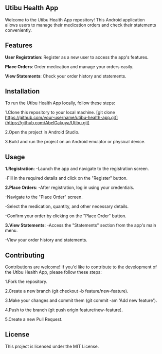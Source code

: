 ## **Utibu Health App**
Welcome to the Utibu Health App repository! This Android application allows users to manage their medication orders and check their statements conveniently.

## **Features**
**User Registration**: Register as a new user to access the app's features.

**Place Orders**: Order medication and manage your orders easily.

**View Statements**: Check your order history and statements.


## **Installation**
To run the Utibu Health App locally, follow these steps:

1.Clone this repository to your local machine.
    [git clone https://github.com/your-username/utibu-health-app.git](https://github.com/AbelGakuya/Utibu.git)
    
2.Open the project in Android Studio.

3.Build and run the project on an Android emulator or physical device.

## **Usage**
**1.Registration**:
-Launch the app and navigate to the registration screen.

-Fill in the required details and click on the "Register" button.

**2.Place Orders**:
-After registration, log in using your credentials.

-Navigate to the "Place Order" screen.

-Select the medication, quantity, and other necessary details.

-Confirm your order by clicking on the "Place Order" button.

**3.View Statements**:
-Access the "Statements" section from the app's main menu.

-View your order history and statements.

## **Contributing**
Contributions are welcome! If you'd like to contribute to the development of the Utibu Health App, please follow these steps:

1.Fork the repository.

2.Create a new branch (git checkout -b feature/new-feature).

3.Make your changes and commit them (git commit -am 'Add new feature').

4.Push to the branch (git push origin feature/new-feature).

5.Create a new Pull Request.


## **License**

This project is licensed under the MIT License.


